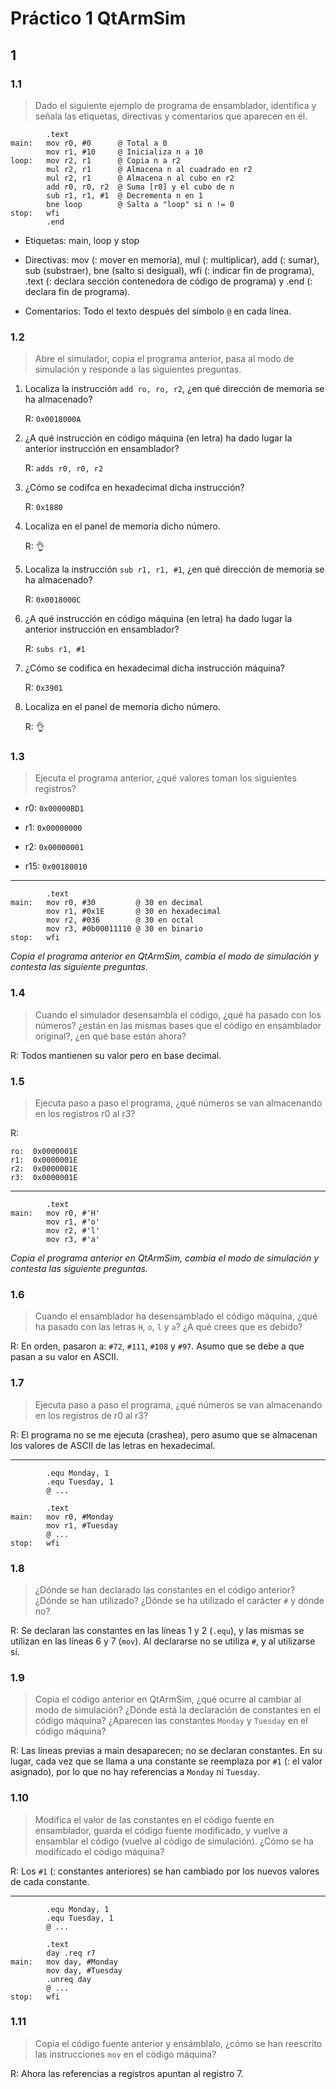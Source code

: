 # Práctico 1 QtArmSim

## 1

### 1.1

> Dado el siguiente ejemplo de programa de ensamblador, identifica y
> señala las etiquetas, directivas y comentarios que aparecen en él.

``` assembly
        .text
main:   mov r0, #0      @ Total a 0
        mov r1, #10     @ Inicializa n a 10
loop:   mov r2, r1      @ Copia n a r2
        mul r2, r1      @ Almacena n al cuadrado en r2
        mul r2, r1      @ Almacena n al cubo en r2
        add r0, r0, r2  @ Suma [r0] y el cubo de n
        sub r1, r1, #1  @ Decrementa n en 1
        bne loop        @ Salta a "loop" si n != 0
stop:   wfi
        .end
```

-   Etiquetas: main, loop y stop

-   Directivas: mov (: mover en memoria), mul (: multiplicar), add (:
    sumar), sub (substraer), bne (salto si desigual), wfi (: indicar fin
    de programa), .text (: declara sección contenedora de código de
    programa) y .end (: declara fin de programa).

-   Comentarios: Todo el texto después del símbolo `@` en cada línea.

### 1.2

> Abre el simulador, copia el programa anterior, pasa al modo de
> simulación y responde a las siguientes preguntas.

1.  Localiza la instrucción `add ro, ro, r2`, ¿en qué dirección de
    memoria se ha almacenado?

    R: `0x0018000A`

2.  ¿A qué instrucción en código máquina (en letra) ha dado lugar la
    anterior instrucción en ensamblador?

    R: `adds r0, r0, r2`

3.  ¿Cómo se codifca en hexadecimal dicha instrucción?

    R: `0x1880`

4.  Localiza en el panel de memoria dicho número.

    R: 👌

5.  Localiza la instrucción `sub r1, r1, #1`, ¿en qué dirección de
    memoria se ha almacenado?

    R: `0x0018000C`

6.  ¿A qué instrucción en código máquina (en letra) ha dado lugar la
    anterior instrucción en ensamblador?

    R: `subs r1, #1`

7.  ¿Cómo se codifica en hexadecimal dicha instrucción máquina?

    R: `0x3901`

8.  Localiza en el panel de memoria dicho número.

    R: 👌

### 1.3

> Ejecuta el programa anterior, ¿qué valores toman los siguientes
> registros?

-   r0: `0x00000BD1`

-   r1: `0x00000000`

-   r2: `0x00000001`

-   r15: `0x00180010`

------------------------------------------------------------------------

``` assembly
        .text
main:   mov r0, #30         @ 30 en decimal
        mov r1, #0x1E       @ 30 en hexadecimal
        mov r2, #036        @ 30 en octal
        mov r3, #0b00011110 @ 30 en binario
stop:   wfi
```

*Copia el programa anterior en QtArmSim, cambia el modo de simulación y
contesta las siguiente preguntas.*

### 1.4

> Cuando el simulador desensambla el código, ¿qué ha pasado con los
> números? ¿están en las mismas bases que el código en ensamblador
> original?, ¿en qué base están ahora?

R: Todos mantienen su valor pero en base decimal.

### 1.5

> Ejecuta paso a paso el programa, ¿qué números se van almacenando en
> los registros r0 al r3?

R:

``` assembly
ro:  0x0000001E
r1:  0x0000001E
r2:  0x0000001E
r3:  0x0000001E
```

------------------------------------------------------------------------

``` assembly
        .text
main:   mov r0, #'H'
        mov r1, #'o'
        mov r2, #'l'
        mov r3, #'a'
```

*Copia el programa anterior en QtArmSim, cambia el modo de simulación y
contesta las siguiente preguntas.*

### 1.6

> Cuando el ensamblador ha desensamblado el código máquina, ¿qué ha
> pasado con las letras `H`, `o`, `l` y `a`? ¿A qué crees que es debido?

R: En orden, pasaron a: `#72`, `#111`, `#108` y `#97`. Asumo que se debe
a que pasan a su valor en ASCII.

### 1.7

> Ejecuta paso a paso el programa, ¿qué números se van almacenando en
> los registros de r0 al r3?

R: El programa no se me ejecuta (crashea), pero asumo que se almacenan
los valores de ASCII de las letras en hexadecimal.

------------------------------------------------------------------------

``` assembly
        .equ Monday, 1
        .equ Tuesday, 1
        @ ...

        .text
main:   mov r0, #Monday
        mov r1, #Tuesday
        @ ...
stop:   wfi
```

### 1.8

> ¿Dónde se han declarado las constantes en el código anterior? ¿Dónde
> se han utilizado? ¿Dónde se ha utilizado el carácter `#` y dónde no?

R: Se declaran las constantes en las líneas 1 y 2 (`.equ`), y las mismas
se utilizan en las líneas 6 y 7 (`mov`). Al declararse no se utiliza
`#`, y al utilizarse sí.

### 1.9

> Copia el código anterior en QtArmSim, ¿qué ocurre al cambiar al modo
> de simulación? ¿Dónde está la declaración de constantes en el código
> máquina? ¿Aparecen las constantes `Monday` y `Tuesday` en el código
> máquina?

R: Las líneas previas a main desaparecen; no se declaran constantes. En
su lugar, cada vez que se llama a una constante se reemplaza por `#1` (:
el valor asignado), por lo que no hay referencias a `Monday` ni
`Tuesday`.

### 1.10

> Modifica el valor de las constantes en el código fuente en
> ensamblador, guarda el código fuente modificado, y vuelve a ensamblar
> el código (vuelve al código de simulación). ¿Cómo se ha modificado el
> código máquina?

R: Los `#1` (: constantes anteriores) se han cambiado por los nuevos
valores de cada constante.

------------------------------------------------------------------------

``` assembly
        .equ Monday, 1
        .equ Tuesday, 1
        @ ...

        .text
        day .req r7
main:   mov day, #Monday
        mov day, #Tuesday
        .unreq day
        @ ...
stop:   wfi
```

### 1.11

> Copia el código fuente anterior y ensámblalo, ¿cómo se han reescrito
> las instrucciones `mov` en el código máquina?

R: Ahora las referencias a registros apuntan al registro 7.
